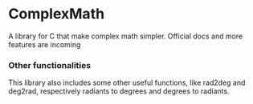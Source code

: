 # ComplexMath
A library for C that make complex math simpler. Official docs and more features are incoming  
### Other functionalities
This library also includes some other useful functions, like rad2deg and deg2rad, respectively radiants to degrees and degrees to radiants.
